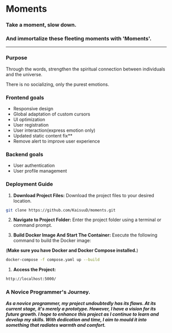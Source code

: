 # Moments

### Take a moment, slow down. 

### And immortalize these fleeting moments with 'Moments'.
---


### Purpose
Through the words, strengthen the spiritual connection between individuals and the universe.

There is no socializing, only the purest emotions.

### Frontend goals
- Responsive design
- Global adaptation of custom cursors
- UI optimization
- User registration
- User interaction(express emotion only)
- Updated static content fix**
- Remove alert to improve user experience

### Backend goals
- User authentication
- User profile management

### Deployment Guide
1. **Download Project Files:** Download the project files to your desired location.

```sh
git clone https://github.com/KaisuuD/moments.git
```

2. **Navigate to Project Folder:** Enter the project folder using a terminal or command prompt.

3. **Build Docker Image And Start The Container:** Execute the following command to build the Docker image:

(**Make sure you have Docker and Docker Compose installed.**)

```sh
docker-compose -f compose.yaml up --build
```

1. **Access the Project:** 

```sh
http://localhost:5000/
```

### A Novice Programmer's Journey.
***As a novice programmer, my project undoubtedly has its flaws. At its current stage, it's merely a prototype. However, I have a vision for its future growth. I hope to enhance this project as I continue to learn and develop my skills. With dedication and time, I aim to mould it into something that radiates warmth and comfort.***